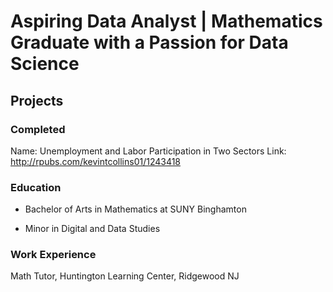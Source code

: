 # Aspiring Data Analyst | Mathematics Graduate with a Passion for Data Science

## Projects
### Completed
Name: Unemployment and Labor Participation in Two Sectors
Link: http://rpubs.com/kevintcollins01/1243418 




### Education
- Bachelor of Arts in Mathematics at SUNY Binghamton

- Minor in Digital and Data Studies


### Work Experience
Math Tutor, Huntington Learning Center, Ridgewood NJ


<!--
**kevintcollins01/kevintcollins01** is a ✨ _special_ ✨ repository because its `README.md` (this file) appears on your GitHub profile.

Here are some ideas to get you started:

- 🔭 I’m currently working on ...
- 🌱 I’m currently learning ...
- 👯 I’m looking to collaborate on ...
- 🤔 I’m looking for help with ...
- 💬 Ask me about ...
- 📫 How to reach me: ...
- 😄 Pronouns: ...
- ⚡ Fun fact: ...
-->
